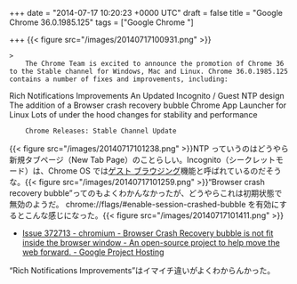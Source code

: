 
+++
date = "2014-07-17 10:20:23 +0000 UTC"
draft = false
title = "Google Chrome 36.0.1985.125"
tags = ["Google Chrome "]

+++
{{< figure src="/images/20140717100931.png"  >}}<br/>


    >
        The Chrome Team is excited to announce the promotion of Chrome 36 to the Stable channel for Windows, Mac and Linux. Chrome 36.0.1985.125 contains a number of fixes and improvements, including:


Rich Notifications Improvements 
An Updated Incognito / Guest NTP design
The addition of a Browser crash recovery bubble
Chrome App Launcher for Linux
Lots of under the hood changes for stability and performance

        Chrome Releases: Stable Channel Update
    
{{< figure src="/images/20140717101238.png"  >}}NTP っていうのはどうやら新規タブページ（New Tab Page）のことらしい。Incognito（シークレットモード）は、Chrome OS では<a href="https://support.google.com/chromebook/answer/1057090?hl=ja">ゲスト ブラウジング</a>機能と呼ばれているのだそうな。{{< figure src="/images/20140717101259.png"  >}}“Browser crash recovery bubble”ってのもよくわかんなかったが、どうやらこれは初期状態で無効のようだ。 chrome://flags/#enable-session-crashed-bubble を有効にするとこんな感じになった。{{< figure src="/images/20140717101411.png"  >}}<br/>


<ul>
<li><a href="https://code.google.com/p/chromium/issues/detail?id=372713">Issue 372713 - chromium - Browser Crash Recovery bubble is not fit inside the browser window - An open-source project to help move the web forward. - Google Project Hosting</a></li>
</ul>“Rich Notifications Improvements”はイマイチ違いがよくわからんかった。


